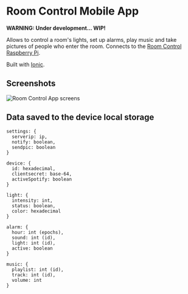 # Room Control Mobile App

**WARNING: Under development... WIP!**

Allows to control a room's lights, set up alarms, play music and take pictures
of people who enter the room. Connects to the
[Room Control Raspberry Pi](https://github.com/miguelfrde/roomcontrol_backend).

Built with [Ionic](http://ionicframework.com/).

## Screenshots

![Room Control App screens](https://www.dropbox.com/s/qkuw9pomj2utn1z/screens.png?raw=true)

## Data saved to the device local storage

```
settings: {
  serverip: ip,
  notify: boolean,
  sendpic: boolean
}

device: {
  id: hexadecimal,
  clientsecret: base-64,
  activeSpotify: boolean
}

light: {
  intensity: int,
  status: boolean,
  color: hexadecimal
}

alarm: {
  hour: int (epochs),
  sound: int (id),
  light: int (id),
  active: boolean
}

music: {
  playlist: int (id),
  track: int (id),
  volume: int 
}
```
